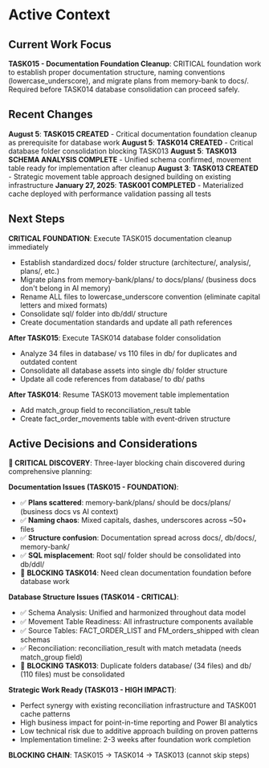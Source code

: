 # Active Context

## Current Work Focus
**TASK015 - Documentation Foundation Cleanup**: CRITICAL foundation work to establish proper documentation structure, naming conventions (lowercase_underscore), and migrate plans from memory-bank to docs/. Required before TASK014 database consolidation can proceed safely.

## Recent Changes
**August 5**: **TASK015 CREATED** - Critical documentation foundation cleanup as prerequisite for database work
**August 5**: **TASK014 CREATED** - Critical database folder consolidation blocking TASK013
**August 5**: **TASK013 SCHEMA ANALYSIS COMPLETE** - Unified schema confirmed, movement table ready for implementation after cleanup
**August 3**: **TASK013 CREATED** - Strategic movement table approach designed building on existing infrastructure
**January 27, 2025**: **TASK001 COMPLETED** - Materialized cache deployed with performance validation passing all tests

## Next Steps
**CRITICAL FOUNDATION**: Execute TASK015 documentation cleanup immediately
- Establish standardized docs/ folder structure (architecture/, analysis/, plans/, etc.)
- Migrate plans from memory-bank/plans/ to docs/plans/ (business docs don't belong in AI memory)
- Rename ALL files to lowercase_underscore convention (eliminate capital letters and mixed formats)
- Consolidate sql/ folder into db/ddl/ structure  
- Create documentation standards and update all path references

**After TASK015**: Execute TASK014 database folder consolidation  
- Analyze 34 files in database/ vs 110 files in db/ for duplicates and outdated content
- Consolidate all database assets into single db/ folder structure
- Update all code references from database/ to db/ paths

**After TASK014**: Resume TASK013 movement table implementation
- Add match_group field to reconciliation_result table
- Create fact_order_movements table with event-driven structure

## Active Decisions and Considerations
**🚨 CRITICAL DISCOVERY**: Three-layer blocking chain discovered during comprehensive planning:

**Documentation Issues (TASK015 - FOUNDATION)**:
- ✅ **Plans scattered**: memory-bank/plans/ should be docs/plans/ (business docs vs AI context)
- ✅ **Naming chaos**: Mixed capitals, dashes, underscores across ~50+ files
- ✅ **Structure confusion**: Documentation spread across docs/, db/docs/, memory-bank/
- ✅ **SQL misplacement**: Root sql/ folder should be consolidated into db/ddl/
- 🚨 **BLOCKING TASK014**: Need clean documentation foundation before database work

**Database Structure Issues (TASK014 - CRITICAL)**:
- ✅ Schema Analysis: Unified and harmonized throughout data model
- ✅ Movement Table Readiness: All infrastructure components available  
- ✅ Source Tables: FACT_ORDER_LIST and FM_orders_shipped with clean schemas
- ✅ Reconciliation: reconciliation_result with match metadata (needs match_group field)
- 🚨 **BLOCKING TASK013**: Duplicate folders database/ (34 files) and db/ (110 files) must be consolidated

**Strategic Work Ready (TASK013 - HIGH IMPACT)**:
- Perfect synergy with existing reconciliation infrastructure and TASK001 cache patterns
- High business impact for point-in-time reporting and Power BI analytics
- Low technical risk due to additive approach building on proven patterns
- Implementation timeline: 2-3 weeks after foundation work completion

**BLOCKING CHAIN**: TASK015 → TASK014 → TASK013 (cannot skip steps)

